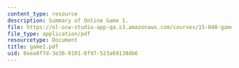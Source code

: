 ```yaml
---
content_type: resource
description: Summary of Online Game 1.
file: https://ol-ocw-studio-app-qa.s3.amazonaws.com/courses/15-040-game-theory-for-managers-spring-2004/8eea8f7d3e3691018f97523a69138db6_game1.pdf
file_type: application/pdf
resourcetype: Document
title: game1.pdf
uid: 8eea8f7d-3e36-9101-8f97-523a69138db6
---
```


